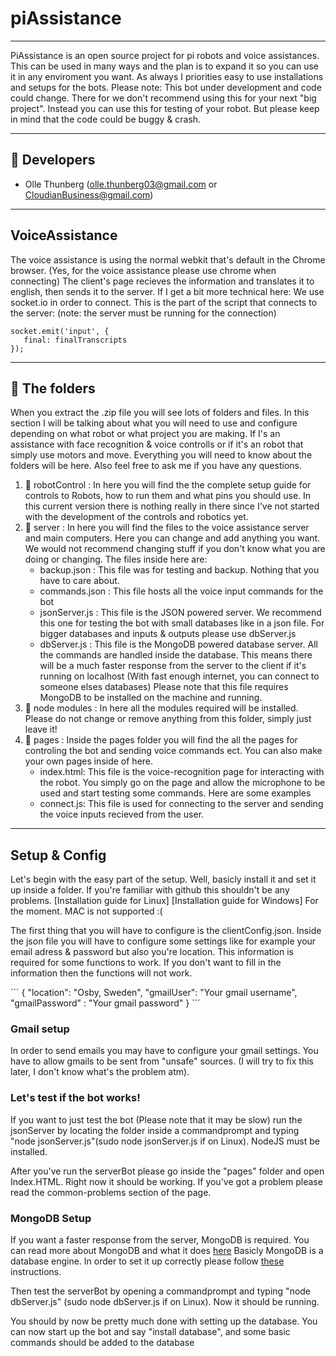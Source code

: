 # piAssistance
---
PiAssistance is an open source project for pi robots and voice assistances. This can be used in many ways and the plan is to expand it so you can use
it in any enviroment you want. As always I priorities easy to use installations and setups for the bots. Please note: This bot under development and code could change. There for we don't recommend using this for your next "big project". Instead you can use this for testing of your robot. But please keep in mind that the code could be buggy & crash. 

---
## :memo: Developers
 - Olle Thunberg (olle.thunberg03@gmail.com or CloudianBusiness@gmail.com)
---
 ## VoiceAssistance
 The voice assistance is using the normal webkit that's default in the Chrome browser. (Yes, for the voice assistance please use chrome when connecting) The client's page recieves the information and translates it to english, then sends it to the server. If I get a bit more technical here: We use socket.io in order to connect. This is the part of the script that connects to the server: (note: the server must be running for the connection) 
```
socket.emit('input', {
   final: finalTranscripts
});
 ```
 
 ---
## :closed_book: The folders 
When you extract the .zip file you will see lots of folders and files. In this section I will be talking about what you will need to use and configure depending on what robot or what project you are making. If I's an assistance with face recognition & voice controlls or if it's an robot that simply use motors and move. Everything you will need to know about the folders will be here. Also feel free to ask me if you have any questions.

1. :file_folder: robotControl : 
In here you will find the the complete setup guide for controls to Robots, how to run them and what pins you should use. In this current version there is nothing really in there since I've not started with the development of the controls and robotics yet.
2. :file_folder: server : 
In here you will find the files to the voice assistance server and main computers. Here you can change and add anything you want. We would not recommend changing stuff if you  don't know what you are doing or changing. The files inside here are:
    - backup.json : This file was for testing and backup. Nothing that you have to care about.
    - commands.json : This file hosts all the voice input commands for the bot
    - jsonServer.js : This file is the JSON powered server. We recommend this one for testing the bot with small databases like in a json file. For bigger databases and inputs & outputs please use dbServer.js
    - dbServer.js : This file is the MongoDB powered database server. All the commands are handled inside the database. This means there will be a much faster response from the server to the client if it's running on localhost (With fast enough internet, you can connect to someone elses databases) Please note that this file requires MongoDB to be installed on the machine and running.
3. :file_folder: node modules : 
In here all the modules required will be installed. Please do not change or remove anything from this folder, simply just leave it!
4. :file_folder: pages : 
Inside the pages folder you will find the all the pages for controling the bot and sending voice commands ect. You can also make your own pages inside of here. 
    - index.html: This file is the voice-recognition page for interacting with the robot. You simply go on the page and allow the microphone to be used and start testing some commands. Here are some examples
    - connect.js: This file is used for connecting to the server and sending the voice inputs recieved from the user.

---
## Setup & Config
Let's begin with the easy part of the setup. Well, basicly install it and set it up inside a folder. If you're familiar with github this shouldn't be any problems.
[Installation guide for Linux]
[Installation guide for Windows]
For the moment. MAC is not supported :(

The first thing that you will have to configure is the clientConfig.json. Inside the json file you will have to configure some settings like for example your email adress & password but also you're location. This information is required for some functions to work. If you don't want to fill in the information then the functions will not work. 

´´´
{
    "location": "Osby, Sweden",
    "gmailUser": "Your gmail username",
    "gmailPassword" : "Your gmail password"
}
´´´
### Gmail setup
In order to send emails you may have to configure your gmail settings. You have to allow gmails to be sent from "unsafe" sources. (I will try to fix this later, I don't know what's the problem atm).

### Let's test if the bot works!
If you want to just test the bot (Please note that it may be slow) run the jsonServer by locating the folder inside a commandprompt and typing "node jsonServer.js"(sudo node jsonServer.js if on Linux). 
NodeJS must be installed.

After you've run the serverBot please go inside the "pages" folder and open Index.HTML. Right now it should be working. If you've got a problem please read the common-problems section of the page.

### MongoDB Setup
If you want a faster response from the server, MongoDB is required. You can read more about MongoDB and what it does [here](https://www.mongodb.com/)
Basicly MongoDB is a database engine. In order to set it up correctly please follow [these](https://youtu.be/pWbMrx5rVBE?t=2m28s) instructions.

Then test the serverBot by opening a commandprompt and typing "node dbServer.js"
(sudo node dbServer.js if on Linux). 
Now it should be running.


You should by now be pretty much done with setting up the database. You can now start up the bot and say "install database", and some basic commands should be added to the database
 
